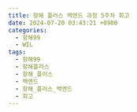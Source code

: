 ```yaml
---
title: 항해 플러스 백엔드 과정 5주차 회고
date: 2024-07-20 03:43:21 +0900
categories:
  - 항해99
  - WIL
tags:
  - 항해99
  - 항해플러스
  - 항해_플러스
  - 백엔드
  - 항해_플러스_백엔드
  - 회고
---
```


